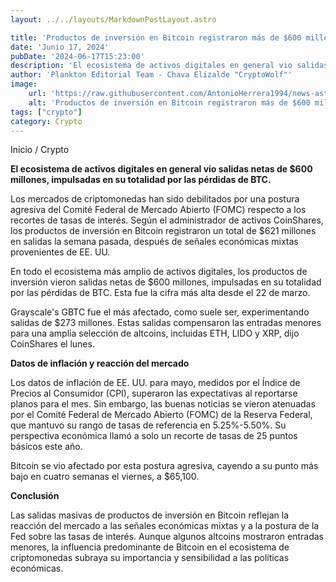 ```yaml
---
layout: ../../layouts/MarkdownPostLayout.astro

title: 'Productos de inversión en Bitcoin registraron más de $600 millones en salidas la semana pasada'
date: 'Junio 17, 2024'
pubDate: '2024-06-17T15:23:00'
description: 'El ecosistema de activos digitales en general vio salidas netas de $600 millones, impulsadas en su totalidad por las pérdidas de BTC.'
author: 'Plankton Editorial Team - Chava Elizalde "CryptoWolf"'
image:
    url: 'https://raw.githubusercontent.com/AntonioHerrera1994/news-astro/master/src/assets/crypto/crypto185.webp'
    alt: 'Productos de inversión en Bitcoin registraron más de $600 millones en salidas la semana pasada'
tags: ["crypto"]
category: Crypto
---
```


<span><a href="/" style="text-decoration:none;color:#0F1416">Inicio</a> / <a href="/crypto" style="text-decoration:none;color:#0F1416">Crypto</a></span>

<p style="font-weight: bold;">El ecosistema de activos digitales en general vio salidas netas de $600 millones, impulsadas en su totalidad por las pérdidas de BTC.</p>

Los mercados de criptomonedas han sido debilitados por una postura agresiva del Comité Federal de Mercado Abierto (FOMC) respecto a los recortes de tasas de interés. Según el administrador de activos CoinShares, los productos de inversión en Bitcoin registraron un total de $621 millones en salidas la semana pasada, después de señales económicas mixtas provenientes de EE. UU.

En todo el ecosistema más amplio de activos digitales, los productos de inversión vieron salidas netas de $600 millones, impulsadas en su totalidad por las pérdidas de BTC. Esta fue la cifra más alta desde el 22 de marzo.

Grayscale's GBTC fue el más afectado, como suele ser, experimentando salidas de $273 millones. Estas salidas compensaron las entradas menores para una amplia selección de altcoins, incluidas ETH, LIDO y XRP, dijo CoinShares el lunes.

**Datos de inflación y reacción del mercado**

Los datos de inflación de EE. UU. para mayo, medidos por el Índice de Precios al Consumidor (CPI), superaron las expectativas al reportarse planos para el mes. Sin embargo, las buenas noticias se vieron atenuadas por el Comité Federal de Mercado Abierto (FOMC) de la Reserva Federal, que mantuvo su rango de tasas de referencia en 5.25%-5.50%. Su perspectiva económica llamó a solo un recorte de tasas de 25 puntos básicos este año.

Bitcoin se vio afectado por esta postura agresiva, cayendo a su punto más bajo en cuatro semanas el viernes, a $65,100.

**Conclusión**

Las salidas masivas de productos de inversión en Bitcoin reflejan la reacción del mercado a las señales económicas mixtas y a la postura de la Fed sobre las tasas de interés. Aunque algunos altcoins mostraron entradas menores, la influencia predominante de Bitcoin en el ecosistema de criptomonedas subraya su importancia y sensibilidad a las políticas económicas.
